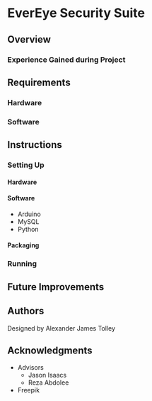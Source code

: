 # EverEye Security Suite
## Overview
### Experience Gained during Project
## Requirements
### Hardware
### Software
## Instructions
### Setting Up
#### Hardware
#### Software
* Arduino
* MySQL
* Python
#### Packaging
### Running
## Future Improvements
## Authors
Designed by Alexander James Tolley
## Acknowledgments
* Advisors
  * Jason Isaacs
  * Reza Abdolee
* Freepik
